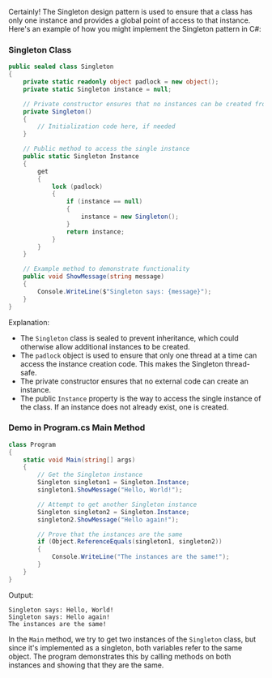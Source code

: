 Certainly! The Singleton design pattern is used to ensure that a class has only one instance and provides a global point of access to that instance. Here's an example of how you might implement the Singleton pattern in C#:

### Singleton Class

```csharp
public sealed class Singleton
{
    private static readonly object padlock = new object();
    private static Singleton instance = null;

    // Private constructor ensures that no instances can be created from outside this class
    private Singleton() 
    {
        // Initialization code here, if needed
    }

    // Public method to access the single instance
    public static Singleton Instance
    {
        get
        {
            lock (padlock)
            {
                if (instance == null)
                {
                    instance = new Singleton();
                }
                return instance;
            }
        }
    }

    // Example method to demonstrate functionality
    public void ShowMessage(string message)
    {
        Console.WriteLine($"Singleton says: {message}");
    }
}
```

Explanation:
- The `Singleton` class is sealed to prevent inheritance, which could otherwise allow additional instances to be created.
- The `padlock` object is used to ensure that only one thread at a time can access the instance creation code. This makes the Singleton thread-safe.
- The private constructor ensures that no external code can create an instance.
- The public `Instance` property is the way to access the single instance of the class. If an instance does not already exist, one is created.

### Demo in Program.cs Main Method

```csharp
class Program
{
    static void Main(string[] args)
    {
        // Get the Singleton instance
        Singleton singleton1 = Singleton.Instance;
        singleton1.ShowMessage("Hello, World!");

        // Attempt to get another Singleton instance
        Singleton singleton2 = Singleton.Instance;
        singleton2.ShowMessage("Hello again!");

        // Prove that the instances are the same
        if (Object.ReferenceEquals(singleton1, singleton2))
        {
            Console.WriteLine("The instances are the same!");
        }
    }
}
```

Output:
```
Singleton says: Hello, World!
Singleton says: Hello again!
The instances are the same!
```

In the `Main` method, we try to get two instances of the `Singleton` class, but since it's implemented as a singleton, both variables refer to the same object. The program demonstrates this by calling methods on both instances and showing that they are the same.
